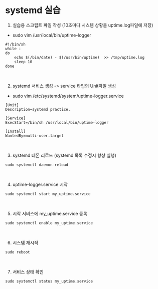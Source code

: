# systemd 실습 
1. 실습용 스크립트 파일 작성 (10초마다 시스템 상황을 uptime.log파일에 저장)
+ sudo vim /usr/local/bin/uptime-logger
```
#!/bin/sh
while :
do
    echo $(/bin/date) - $(/usr/bin/uptime)  >> /tmp/uptime.log
    sleep 10
done
```

<br/>

2. systemd 서비스 생성 -> service 타입의 Unit파일 생성
+ sudo vim /etc/systemd/system/uptime-logger.service 
```
[Unit]
Description=systemd practice.

[Service]
ExecStart=/bin/sh /usr/local/bin/uptime-logger

[Install]
WantedBy=multi-user.target
```

<br/>

3. systemd 데몬 리로드 (systemd 목록 수정시 항상 실행)
```
sudo systemctl daemon-reload
```
<br/>

4. uptime-logger.service 시작
```
sudo systemctl start my_uptime.service
```
<br/>

5. 시작 서비스에 my_uptime.service 등록 
```
sudo systemctl enable my_uptime.service
```
<br/>

6. 시스템 재시작
```
sudo reboot
```
<br/>

7. 서비스 상태 확인
```
sudo systemctl status my_uptime.service
```
